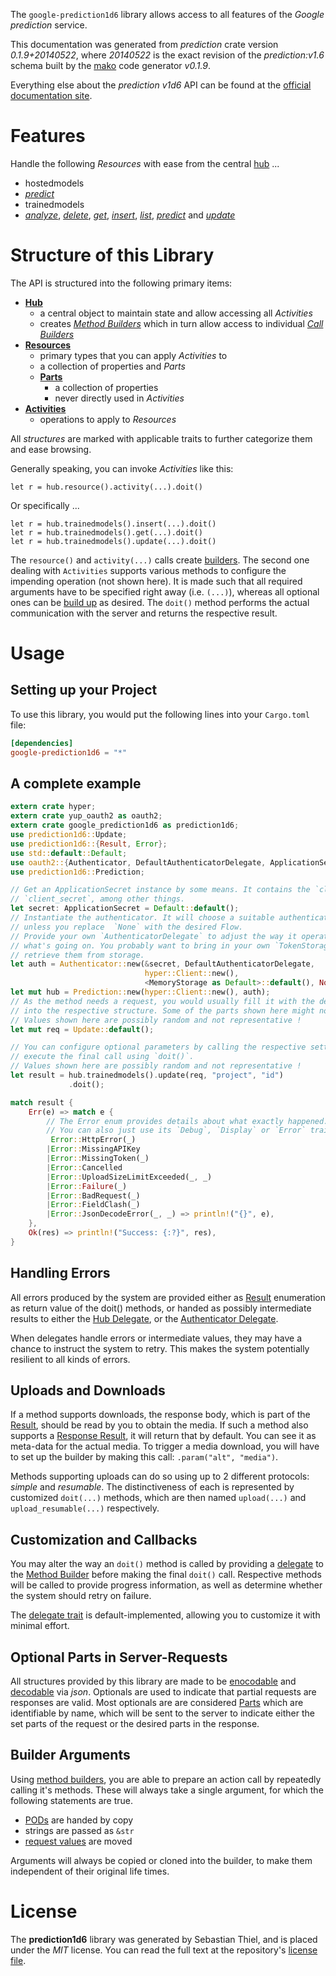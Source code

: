 <!---
DO NOT EDIT !
This file was generated automatically from 'src/mako/api/README.md.mako'
DO NOT EDIT !
-->
The `google-prediction1d6` library allows access to all features of the *Google prediction* service.

This documentation was generated from *prediction* crate version *0.1.9+20140522*, where *20140522* is the exact revision of the *prediction:v1.6* schema built by the [mako](http://www.makotemplates.org/) code generator *v0.1.9*.

Everything else about the *prediction* *v1d6* API can be found at the
[official documentation site](https://developers.google.com/prediction/docs/developer-guide).
# Features

Handle the following *Resources* with ease from the central [hub](http://byron.github.io/google-apis-rs/google_prediction1d6/struct.Prediction.html) ... 

* hostedmodels
 * [*predict*](http://byron.github.io/google-apis-rs/google_prediction1d6/struct.HostedmodelPredictCall.html)
* trainedmodels
 * [*analyze*](http://byron.github.io/google-apis-rs/google_prediction1d6/struct.TrainedmodelAnalyzeCall.html), [*delete*](http://byron.github.io/google-apis-rs/google_prediction1d6/struct.TrainedmodelDeleteCall.html), [*get*](http://byron.github.io/google-apis-rs/google_prediction1d6/struct.TrainedmodelGetCall.html), [*insert*](http://byron.github.io/google-apis-rs/google_prediction1d6/struct.TrainedmodelInsertCall.html), [*list*](http://byron.github.io/google-apis-rs/google_prediction1d6/struct.TrainedmodelListCall.html), [*predict*](http://byron.github.io/google-apis-rs/google_prediction1d6/struct.TrainedmodelPredictCall.html) and [*update*](http://byron.github.io/google-apis-rs/google_prediction1d6/struct.TrainedmodelUpdateCall.html)




# Structure of this Library

The API is structured into the following primary items:

* **[Hub](http://byron.github.io/google-apis-rs/google_prediction1d6/struct.Prediction.html)**
    * a central object to maintain state and allow accessing all *Activities*
    * creates [*Method Builders*](http://byron.github.io/google-apis-rs/google_prediction1d6/trait.MethodsBuilder.html) which in turn
      allow access to individual [*Call Builders*](http://byron.github.io/google-apis-rs/google_prediction1d6/trait.CallBuilder.html)
* **[Resources](http://byron.github.io/google-apis-rs/google_prediction1d6/trait.Resource.html)**
    * primary types that you can apply *Activities* to
    * a collection of properties and *Parts*
    * **[Parts](http://byron.github.io/google-apis-rs/google_prediction1d6/trait.Part.html)**
        * a collection of properties
        * never directly used in *Activities*
* **[Activities](http://byron.github.io/google-apis-rs/google_prediction1d6/trait.CallBuilder.html)**
    * operations to apply to *Resources*

All *structures* are marked with applicable traits to further categorize them and ease browsing.

Generally speaking, you can invoke *Activities* like this:

```Rust,ignore
let r = hub.resource().activity(...).doit()
```

Or specifically ...

```ignore
let r = hub.trainedmodels().insert(...).doit()
let r = hub.trainedmodels().get(...).doit()
let r = hub.trainedmodels().update(...).doit()
```

The `resource()` and `activity(...)` calls create [builders][builder-pattern]. The second one dealing with `Activities` 
supports various methods to configure the impending operation (not shown here). It is made such that all required arguments have to be 
specified right away (i.e. `(...)`), whereas all optional ones can be [build up][builder-pattern] as desired.
The `doit()` method performs the actual communication with the server and returns the respective result.

# Usage

## Setting up your Project

To use this library, you would put the following lines into your `Cargo.toml` file:

```toml
[dependencies]
google-prediction1d6 = "*"
```

## A complete example

```Rust
extern crate hyper;
extern crate yup_oauth2 as oauth2;
extern crate google_prediction1d6 as prediction1d6;
use prediction1d6::Update;
use prediction1d6::{Result, Error};
use std::default::Default;
use oauth2::{Authenticator, DefaultAuthenticatorDelegate, ApplicationSecret, MemoryStorage};
use prediction1d6::Prediction;

// Get an ApplicationSecret instance by some means. It contains the `client_id` and 
// `client_secret`, among other things.
let secret: ApplicationSecret = Default::default();
// Instantiate the authenticator. It will choose a suitable authentication flow for you, 
// unless you replace  `None` with the desired Flow.
// Provide your own `AuthenticatorDelegate` to adjust the way it operates and get feedback about 
// what's going on. You probably want to bring in your own `TokenStorage` to persist tokens and
// retrieve them from storage.
let auth = Authenticator::new(&secret, DefaultAuthenticatorDelegate,
                              hyper::Client::new(),
                              <MemoryStorage as Default>::default(), None);
let mut hub = Prediction::new(hyper::Client::new(), auth);
// As the method needs a request, you would usually fill it with the desired information
// into the respective structure. Some of the parts shown here might not be applicable !
// Values shown here are possibly random and not representative !
let mut req = Update::default();

// You can configure optional parameters by calling the respective setters at will, and
// execute the final call using `doit()`.
// Values shown here are possibly random and not representative !
let result = hub.trainedmodels().update(req, "project", "id")
             .doit();

match result {
    Err(e) => match e {
        // The Error enum provides details about what exactly happened.
        // You can also just use its `Debug`, `Display` or `Error` traits
         Error::HttpError(_)
        |Error::MissingAPIKey
        |Error::MissingToken(_)
        |Error::Cancelled
        |Error::UploadSizeLimitExceeded(_, _)
        |Error::Failure(_)
        |Error::BadRequest(_)
        |Error::FieldClash(_)
        |Error::JsonDecodeError(_, _) => println!("{}", e),
    },
    Ok(res) => println!("Success: {:?}", res),
}

```
## Handling Errors

All errors produced by the system are provided either as [Result](http://byron.github.io/google-apis-rs/google_prediction1d6/enum.Result.html) enumeration as return value of 
the doit() methods, or handed as possibly intermediate results to either the 
[Hub Delegate](http://byron.github.io/google-apis-rs/google_prediction1d6/trait.Delegate.html), or the [Authenticator Delegate](http://byron.github.io/google-apis-rs/google_prediction1d6/../yup-oauth2/trait.AuthenticatorDelegate.html).

When delegates handle errors or intermediate values, they may have a chance to instruct the system to retry. This 
makes the system potentially resilient to all kinds of errors.

## Uploads and Downloads
If a method supports downloads, the response body, which is part of the [Result](http://byron.github.io/google-apis-rs/google_prediction1d6/enum.Result.html), should be
read by you to obtain the media.
If such a method also supports a [Response Result](http://byron.github.io/google-apis-rs/google_prediction1d6/trait.ResponseResult.html), it will return that by default.
You can see it as meta-data for the actual media. To trigger a media download, you will have to set up the builder by making
this call: `.param("alt", "media")`.

Methods supporting uploads can do so using up to 2 different protocols: 
*simple* and *resumable*. The distinctiveness of each is represented by customized 
`doit(...)` methods, which are then named `upload(...)` and `upload_resumable(...)` respectively.

## Customization and Callbacks

You may alter the way an `doit()` method is called by providing a [delegate](http://byron.github.io/google-apis-rs/google_prediction1d6/trait.Delegate.html) to the 
[Method Builder](http://byron.github.io/google-apis-rs/google_prediction1d6/trait.CallBuilder.html) before making the final `doit()` call. 
Respective methods will be called to provide progress information, as well as determine whether the system should 
retry on failure.

The [delegate trait](http://byron.github.io/google-apis-rs/google_prediction1d6/trait.Delegate.html) is default-implemented, allowing you to customize it with minimal effort.

## Optional Parts in Server-Requests

All structures provided by this library are made to be [enocodable](http://byron.github.io/google-apis-rs/google_prediction1d6/trait.RequestValue.html) and 
[decodable](http://byron.github.io/google-apis-rs/google_prediction1d6/trait.ResponseResult.html) via *json*. Optionals are used to indicate that partial requests are responses 
are valid.
Most optionals are are considered [Parts](http://byron.github.io/google-apis-rs/google_prediction1d6/trait.Part.html) which are identifiable by name, which will be sent to 
the server to indicate either the set parts of the request or the desired parts in the response.

## Builder Arguments

Using [method builders](http://byron.github.io/google-apis-rs/google_prediction1d6/trait.CallBuilder.html), you are able to prepare an action call by repeatedly calling it's methods.
These will always take a single argument, for which the following statements are true.

* [PODs][wiki-pod] are handed by copy
* strings are passed as `&str`
* [request values](http://byron.github.io/google-apis-rs/google_prediction1d6/trait.RequestValue.html) are moved

Arguments will always be copied or cloned into the builder, to make them independent of their original life times.

[wiki-pod]: http://en.wikipedia.org/wiki/Plain_old_data_structure
[builder-pattern]: http://en.wikipedia.org/wiki/Builder_pattern
[google-go-api]: https://github.com/google/google-api-go-client

# License
The **prediction1d6** library was generated by Sebastian Thiel, and is placed 
under the *MIT* license.
You can read the full text at the repository's [license file][repo-license].

[repo-license]: https://github.com/Byron/google-apis-rs/LICENSE.md
